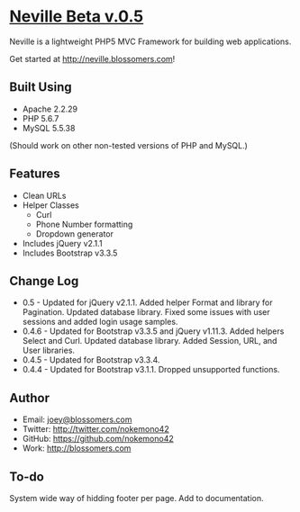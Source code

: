 [Neville Beta v.0.5](http://neville.blossomers.com)
====================

Neville is a lightweight PHP5 MVC Framework for building web applications.

Get started at http://neville.blossomers.com!

Built Using
-----------
* Apache 2.2.29
* PHP 5.6.7
* MySQL 5.5.38

(Should work on other non-tested versions of PHP and MySQL.)

Features
--------
* Clean URLs
* Helper Classes
	- Curl
	- Phone Number formatting
	- Dropdown generator
* Includes jQuery v2.1.1
* Includes Bootstrap v3.3.5

Change Log
----------
* 0.5 - Updated for jQuery v2.1.1. Added helper Format and library for Pagination. Updated database library. Fixed some issues with user sessions and added login usage samples.
* 0.4.6 - Updated for Bootstrap v3.3.5 and jQuery v1.11.3. Added helpers Select and Curl. Updated database library. Added Session, URL, and User libraries. 
* 0.4.5 - Updated for Bootstrap v3.3.4.
* 0.4.4 - Updated for Bootstrap v3.1.1. Dropped unsupported functions.

Author
------
* Email: joey@blossomers.com
* Twitter: http://twitter.com/nokemono42
* GitHub: https://github.com/nokemono42
* Work: http://blossomers.com


To-do
------
System wide way of hidding footer per page.
Add to documentation.